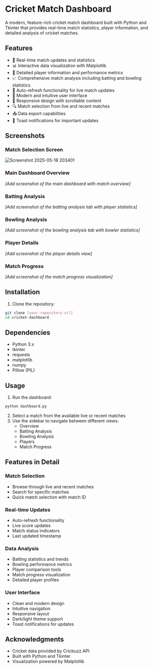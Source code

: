 # Cricket Match Dashboard

A modern, feature-rich cricket match dashboard built with Python and Tkinter that provides real-time match statistics, player information, and detailed analysis of cricket matches.

## Features

- 🏏 Real-time match updates and statistics
- 📊 Interactive data visualization with Matplotlib
- 👥 Detailed player information and performance metrics
- 📈 Comprehensive match analysis including batting and bowling statistics
- 🔄 Auto-refresh functionality for live match updates
- 🎨 Modern and intuitive user interface
- 📱 Responsive design with scrollable content
- 🔍 Match selection from live and recent matches
- 📤 Data export capabilities
- 🔔 Toast notifications for important updates

## Screenshots

### Match Selection Screen
![Screenshot 2025-05-18 203401](https://github.com/user-attachments/assets/bd80dce6-b6a0-4c0a-9b77-8ac6c51d5828)


### Main Dashboard Overview
*[Add screenshot of the main dashboard with match overview]*

### Batting Analysis
*[Add screenshot of the batting analysis tab with player statistics]*

### Bowling Analysis
*[Add screenshot of the bowling analysis tab with bowler statistics]*

### Player Details
*[Add screenshot of the player details view]*

### Match Progress
*[Add screenshot of the match progress visualization]*

## Installation

1. Clone the repository:
```bash
git clone [your-repository-url]
cd cricket-dashboard
```

## Dependencies

- Python 3.x
- tkinter
- requests
- matplotlib
- numpy
- Pillow (PIL)

## Usage

1. Run the dashboard:
```bash
python dashboard.py
```

2. Select a match from the available live or recent matches
3. Use the sidebar to navigate between different views:
   - Overview
   - Batting Analysis
   - Bowling Analysis
   - Players
   - Match Progress

## Features in Detail

### Match Selection
- Browse through live and recent matches
- Search for specific matches
- Quick match selection with match ID

### Real-time Updates
- Auto-refresh functionality
- Live score updates
- Match status indicators
- Last updated timestamp

### Data Analysis
- Batting statistics and trends
- Bowling performance metrics
- Player comparison tools
- Match progress visualization
- Detailed player profiles

### User Interface
- Clean and modern design
- Intuitive navigation
- Responsive layout
- Dark/light theme support
- Toast notifications for updates

## Acknowledgments

- Cricket data provided by Cricbuzz API
- Built with Python and Tkinter
- Visualization powered by Matplotlib
